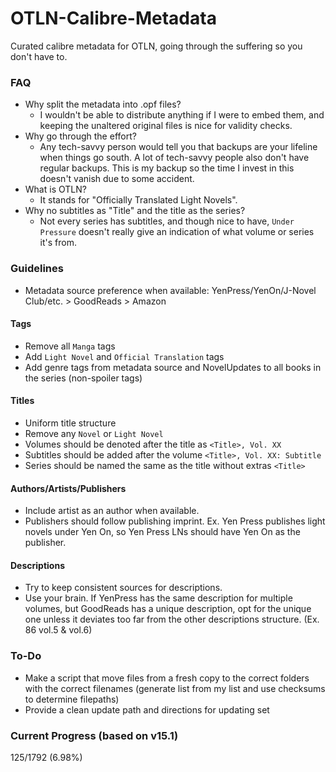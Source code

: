 # OTLN-Calibre-Metadata
Curated calibre metadata for OTLN, going through the suffering so you don't have to.

### FAQ
- Why split the metadata into .opf files?
    - I wouldn't be able to distribute anything if I were to embed them, and keeping the unaltered original files is nice for validity checks.
- Why go through the effort?
    - Any tech-savvy person would tell you that backups are your lifeline when things go south. A lot of tech-savvy people also don't have regular backups. This is my backup so the time I invest in this doesn't vanish due to some accident.
- What is OTLN?
    - It stands for "Officially Translated Light Novels".
- Why no subtitles as "Title" and the title as the series?
    - Not every series has subtitles, and though nice to have, `Under Pressure` doesn't really give an indication of what volume or series it's from.

### Guidelines
- Metadata source preference when available: YenPress/YenOn/J-Novel Club/etc. > GoodReads > Amazon
#### Tags
- Remove all `Manga` tags 
- Add `Light Novel` and `Official Translation` tags
- Add genre tags from metadata source and NovelUpdates to all books in the series (non-spoiler tags)
#### Titles
- Uniform title structure
- Remove any `Novel` or `Light Novel`
- Volumes should be denoted after the title as `<Title>, Vol. XX`
- Subtitles should be added after the volume `<Title>, Vol. XX: Subtitle`
- Series should be named the same as the title without extras `<Title>`
#### Authors/Artists/Publishers
- Include artist as an author when available.
- Publishers should follow publishing imprint. Ex. Yen Press publishes light novels under Yen On, so Yen Press LNs should have Yen On as the publisher.
#### Descriptions
- Try to keep consistent sources for descriptions.
- Use your brain. If YenPress has the same description for multiple volumes, but GoodReads has a unique description, opt for the unique one unless it deviates too far from the other descriptions structure. (Ex. 86 vol.5 & vol.6)

### To-Do
- Make a script that move files from a fresh copy to the correct folders with the correct filenames (generate list from my list and use checksums to determine filepaths)
- Provide a clean update path and directions for updating set

### Current Progress (based on v15.1)
125/1792 (6.98%)